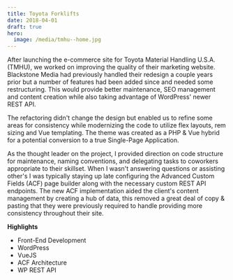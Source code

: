 ```yaml
---
title: Toyota Forklifts
date: 2018-04-01
draft: true
hero:
  image: /media/tmhu--home.jpg
---
```


After launching the e-commerce site for Toyota Material Handling U.S.A. (TMHU), we worked on improving the quality of their marketing website. Blackstone Media had previously handled their redesign a couple years prior but a number of features had been added since and needed some restructuring. This would provide better maintenance, SEO management and content creation while also taking advantage of WordPress' newer REST API.

The refactoring didn't change the design but enabled us to refine some areas for consistency while modernizing the code to utilize flex layouts, rem sizing and Vue templating. The theme was created as a PHP & Vue hybrid for a potential conversion to a true Single-Page Application.

As the thought leader on the project, I provided direction on code structure for maintenance, naming conventions, and delegating tasks to coworkers appropriate to their skillset. When I wasn't answering questions or assisting other's I was typically staying up late configuring the Advanced Custom Fields (ACF) page builder along with the necessary custom REST API endpoints. The new ACF implementation aided the client's content management by creating a hub of data, this removed a great deal of copy & pasting that they were previously required to handle providing more consistency throughout their site.

**Highlights**

- Front-End Development
- WordPress
- VueJS
- ACF Architecture
- WP REST API